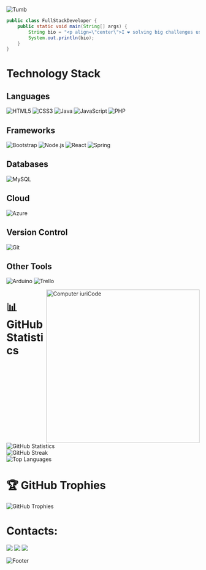 
![Tumb](https://raw.githubusercontent.com/DevSntosx71/DevSntosx71/main/535A8299-DA6C-4E0A-9BDB-4415548F8E17.png)

```java
public class FullStackDeveloper {
    public static void main(String[] args) {
        String bio = "<p align=\"center\">I ❤️ solving big challenges using technology. <br><br> From backend development with Flask to frontend with ReactTS, I am <strong>passionate about discovering new things</strong> and using them to create high-quality solutions. Today, I am an <strong>intermediate-level full stack developer</strong> focused on web development.</p>&nbsp;";
        System.out.println(bio);
    }
}
```

# Technology Stack

## Languages
![HTML5](https://img.shields.io/badge/html5-%23E34F26.svg?style=for-the-badge&logo=html5&logoColor=white)
![CSS3](https://img.shields.io/badge/css3-%231572B6.svg?style=for-the-badge&logo=css3&logoColor=white) 
![Java](https://img.shields.io/badge/java-%23ED8B00.svg?style=for-the-badge&logo=java&logoColor=white)
![JavaScript](https://img.shields.io/badge/javascript-%23323330.svg?style=for-the-badge&logo=javascript&logoColor=%23F7DF1E)
![PHP](https://img.shields.io/badge/php-%23777BB4.svg?style=for-the-badge&logo=php&logoColor=white)

## Frameworks
![Bootstrap](https://img.shields.io/badge/bootstrap-%23563D7C.svg?style=for-the-badge&logo=bootstrap&logoColor=white)
![Node.js](https://img.shields.io/badge/node.js-6DA55F?style=for-the-badge&logo=node.js&logoColor=white)
![React](https://img.shields.io/badge/react-%2320232a.svg?style=for-the-badge&logo=react&logoColor=%2361DAFB)
![Spring](https://img.shields.io/badge/spring-%236DB33F.svg?style=for-the-badge&logo=spring&logoColor=white)

## Databases
![MySQL](https://img.shields.io/badge/mysql-%2300f.svg?style=for-the-badge&logo=mysql&logoColor=white)

## Cloud
![Azure](https://img.shields.io/badge/azure-%230072C6.svg?style=for-the-badge&logo=azure-devops&logoColor=white)

## Version Control
![Git](https://img.shields.io/badge/Git-fc6d26?style=for-the-badge&logo=git&logoColor=white)

## Other Tools
![Arduino](https://img.shields.io/badge/-Arduino-00979D?style=for-the-badge&logo=Arduino&logoColor=white)
![Trello](https://img.shields.io/badge/Trello-%23026AA7.svg?style=for-the-badge&logo=Trello&logoColor=white)

<img src="https://raw.githubusercontent.com/MicaelliMedeiros/micaellimedeiros/master/image/computer-illustration.png" min-width="400px" max-width="400px" width="400px" align="right" alt="Computer iuriCode">

# 📊 GitHub Statistics
![GitHub Statistics](https://github-readme-stats.vercel.app/api?username=DevSntosx71&theme=dark&hide_border=false&include_all_commits=true&count_private=true)<br/>
![GitHub Streak](https://github-readme-streak-stats.herokuapp.com/?user=DevSntosx71&theme=dark&hide_border=false)<br/>
![Top Languages](https://github-readme-stats.vercel.app/api/top-langs/?username=DevSntosx71&theme=dark&hide_border=false&include_all_commits=true&count_private=true&layout=compact)

# 🏆 GitHub Trophies
![GitHub Trophies](https://github-profile-trophy.vercel.app/?username=DevSntosx71&theme=radical&no-frame=false&no-bg=false&margin-w=4)

# Contacts:

<div> 
<a href="https://www.instagram.com/_Sntosk._" target="_blank"><img src="https://img.shields.io/badge/-Instagram-%23E4405F?style=for-the-badge&logo=instagram&logoColor=white"></a>
<a href="mailto:contato.Juliano.santos88@etec.sp.gov.br" target="_blank"><img src="https://img.shields.io/badge/-Gmail-%23333?style=for-the-badge&logo=gmail&logoColor=white"></a>
<a href="https://www.linkedin.com/in/juliano-santos-590345257?utm_source=share&utm_campaign=share_via&utm_content=profile&utm_medium=ios_app" target="_blank"><img src="https://img.shields.io/badge/-LinkedIn-%230077B5?style=for-the-badge&logo=linkedin&logoColor=white"></a> 
</div>

![Footer](https://capsule-render.vercel.app/api?type=waving&color=#6d00f3&height=120&section=footer)
```